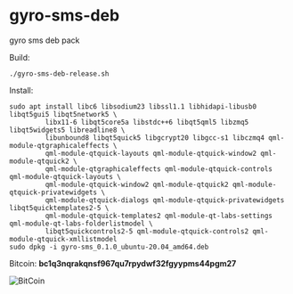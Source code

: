 # gyro-sms-deb

gyro sms deb pack

Build:
```
./gyro-sms-deb-release.sh
```

Install:
```
sudo apt install libc6 libsodium23 libssl1.1 libhidapi-libusb0 libqt5gui5 libqt5network5 \
         libx11-6 libqt5core5a libstdc++6 libqt5qml5 libzmq5 libqt5widgets5 libreadline8 \
         libunbound8 libqt5quick5 libgcrypt20 libgcc-s1 libczmq4 qml-module-qtgraphicaleffects \
         qml-module-qtquick-layouts qml-module-qtquick-window2 qml-module-qtquick2 \
         qml-module-qtgraphicaleffects qml-module-qtquick-controls qml-module-qtquick-layouts \
         qml-module-qtquick-window2 qml-module-qtquick2 qml-module-qtquick-privatewidgets \
         qml-module-qtquick-dialogs qml-module-qtquick-privatewidgets libqt5quicktemplates2-5 \
         qml-module-qtquick-templates2 qml-module-qt-labs-settings qml-module-qt-labs-folderlistmodel \
         libqt5quickcontrols2-5 qml-module-qtquick-controls2 qml-module-qtquick-xmllistmodel
sudo dpkg -i gyro-sms_0.1.0_ubuntu-20.04_amd64.deb
```

Bitcoin: **bc1q3nqrakqnsf967qu7rpydwf32fgyypms44pgm27**

![BitCoin](https://staroy.github.io/bc1q3nqrakqnsf967qu7rpydwf32fgyypms44pgm27.png)
